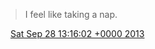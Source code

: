 > I feel like taking a nap\.

<img src="../../media/tweet.ico" width="12" /> [Sat Sep 28 13:16:02 +0000 2013](https://twitter.com/DromerDenker/status/383943179621650433)